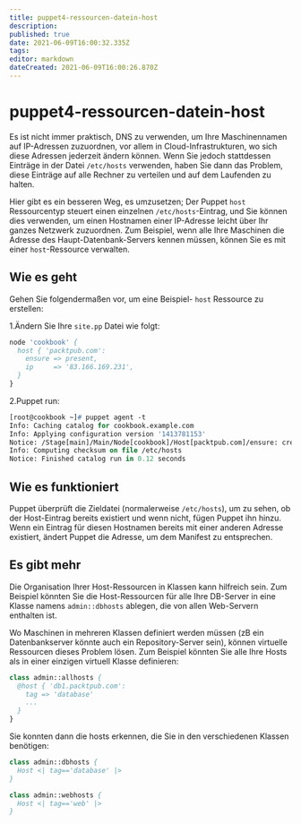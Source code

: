 ```yaml
---
title: puppet4-ressourcen-datein-host
description: 
published: true
date: 2021-06-09T16:00:32.335Z
tags: 
editor: markdown
dateCreated: 2021-06-09T16:00:26.870Z
---
```


# puppet4-ressourcen-datein-host

Es ist nicht immer praktisch, DNS zu verwenden, um Ihre Maschinennamen auf IP-Adressen zuzuordnen, vor allem in Cloud-Infrastrukturen, wo sich diese Adressen jederzeit ändern können. Wenn Sie jedoch stattdessen Einträge in der Datei `/etc/hosts` verwenden, haben Sie dann das Problem, diese Einträge auf alle Rechner zu verteilen und auf dem Laufenden zu halten.

Hier gibt es ein besseren Weg, es umzusetzen; Der Puppet `host` Ressourcentyp  steuert einen einzelnen `/etc/hosts`-Eintrag, und Sie können dies verwenden, um einen Hostnamen einer IP-Adresse leicht über Ihr ganzes Netzwerk zuzuordnen.
Zum Beispiel, wenn alle Ihre Maschinen die Adresse des Haupt-Datenbank-Servers kennen müssen, können Sie es mit einer `host`-Ressource verwalten.

## Wie es geht

Gehen Sie folgendermaßen vor, um eine Beispiel- `host` Ressource zu erstellen:

1.Ändern Sie Ihre `site.pp` Datei wie folgt:

```pp
node 'cookbook' {
  host { 'packtpub.com':
    ensure => present,
    ip     => '83.166.169.231',
  }
}
```

2.Puppet run:

```pp
[root@cookbook ~]# puppet agent -t
Info: Caching catalog for cookbook.example.com
Info: Applying configuration version '1413781153'
Notice: /Stage[main]/Main/Node[cookbook]/Host[packtpub.com]/ensure: created
Info: Computing checksum on file /etc/hosts
Notice: Finished catalog run in 0.12 seconds
```

## Wie es funktioniert

Puppet überprüft die Zieldatei (normalerweise `/etc/hosts`), um zu sehen, ob der Host-Eintrag bereits existiert und wenn nicht, fügen Puppet ihn hinzu.
Wenn ein Eintrag für diesen Hostnamen bereits mit einer anderen Adresse existiert, ändert Puppet die Adresse, um dem Manifest zu entsprechen.

## Es gibt mehr

Die Organisation Ihrer Host-Ressourcen in Klassen kann hilfreich sein. Zum Beispiel könnten Sie die Host-Ressourcen für alle Ihre DB-Server in eine Klasse namens `admin::dbhosts` ablegen, die von allen Web-Servern enthalten ist.

Wo Maschinen in mehreren Klassen definiert werden müssen (zB ein Datenbankserver könnte auch ein Repository-Server sein), können virtuelle Ressourcen dieses Problem lösen. Zum Beispiel könnten Sie alle Ihre Hosts als  in einer einzigen virtuell Klasse definieren:

```pp
class admin::allhosts {
  @host { 'db1.packtpub.com':
    tag => 'database'
    ...
  }
}
```

Sie konnten dann die hosts erkennen, die Sie in den verschiedenen Klassen benötigen:

```pp
class admin::dbhosts {
  Host <| tag=='database' |>
}

class admin::webhosts {
  Host <| tag=='web' |>
}
```
